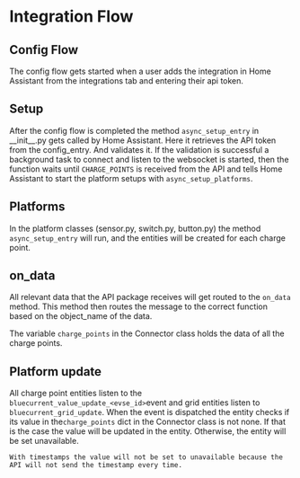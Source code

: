 # Integration Flow

## Config Flow

The config flow gets started when a user adds the integration in Home Assistant from the integrations tab and entering their api token.


## Setup
After the config flow is completed the method `async_setup_entry` in \_\_init\_\_.py gets called by Home Assistant.
Here it retrieves the API token from the config_entry. And validates it. If the validation is successful a background task to connect and listen to the websocket is started, then the function waits until `CHARGE_POINTS` is received from the API and tells Home Assistant to start the platform setups with `async_setup_platforms`.

## Platforms

In the platform classes (sensor.py, switch.py, button.py) the method `async_setup_entry` will run, and the entities will be created for each charge point.

## on_data

All relevant data that the API package receives will get routed to the `on_data` method.
This method then routes the message to the correct function based on the object_name of the data.

[](on-data)

The variable `charge_points` in the Connector class holds the data of all the charge points.

## Platform update

All charge point entities listen to the `bluecurrent_value_update_<evse_id>`event and grid entities listen to `bluecurrent_grid_update`. When the event is dispatched the entity checks if its value in the`charge_points` dict in the Connector class is not none. If that is the case the value will be updated in the entity. Otherwise, the entity will be set unavailable.

```{note}
With timestamps the value will not be set to unavailable because the API will not send the timestamp every time.
```
